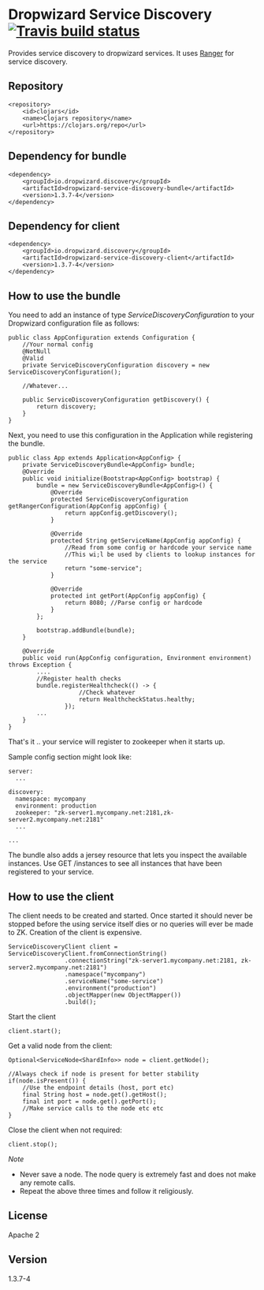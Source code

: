 # Dropwizard Service Discovery [![Travis build status](https://travis-ci.org/santanusinha/dropwizard-service-discovery.svg?branch=master)](https://travis-ci.org/santanusinha/dropwizard-service-discovery)

Provides service discovery to dropwizard services. It uses [Ranger](https://github.com/flipkart-incubator/ranger) for service discovery.

## Repository

```
<repository>
    <id>clojars</id>
    <name>Clojars repository</name>
    <url>https://clojars.org/repo</url>
</repository>
```
## Dependency for bundle
```
<dependency>
    <groupId>io.dropwizard.discovery</groupId>
    <artifactId>dropwizard-service-discovery-bundle</artifactId>
    <version>1.3.7-4</version>
</dependency>
```

## Dependency for client
```
<dependency>
    <groupId>io.dropwizard.discovery</groupId>
    <artifactId>dropwizard-service-discovery-client</artifactId>
    <version>1.3.7-4</version>
</dependency>
```

## How to use the bundle

You need to add an instance of type _ServiceDiscoveryConfiguration_ to your Dropwizard configuration file as follows:

```
public class AppConfiguration extends Configuration {
    //Your normal config
    @NotNull
    @Valid
    private ServiceDiscoveryConfiguration discovery = new ServiceDiscoveryConfiguration();
    
    //Whatever...
    
    public ServiceDiscoveryConfiguration getDiscovery() {
        return discovery;
    }
}
```

Next, you need to use this configuration in the Application while registering the bundle.

```
public class App extends Application<AppConfig> {
    private ServiceDiscoveryBundle<AppConfig> bundle;
    @Override
    public void initialize(Bootstrap<AppConfig> bootstrap) {
        bundle = new ServiceDiscoveryBundle<AppConfig>() {
            @Override
            protected ServiceDiscoveryConfiguration getRangerConfiguration(AppConfig appConfig) {
                return appConfig.getDiscovery();
            }

            @Override
            protected String getServiceName(AppConfig appConfig) {
                //Read from some config or hardcode your service name
                //This wi;l be used by clients to lookup instances for the service
                return "some-service";
            }

            @Override
            protected int getPort(AppConfig appConfig) {
                return 8080; //Parse config or hardcode
            }
        };
        
        bootstrap.addBundle(bundle);
    }

    @Override
    public void run(AppConfig configuration, Environment environment) throws Exception {
        ....
        //Register health checks
        bundle.registerHealthcheck(() -> {
                    //Check whatever
                    return HealthcheckStatus.healthy;
                });
        ...
    }
}
```
That's it .. your service will register to zookeeper when it starts up.

Sample config section might look like:
```
server:
  ...
  
discovery:
  namespace: mycompany
  environment: production
  zookeeper: "zk-server1.mycompany.net:2181,zk-server2.mycompany.net:2181"
  ...
  
...
```

The bundle also adds a jersey resource that lets you inspect the available instances.
Use GET /instances to see all instances that have been registered to your service.

## How to use the client
The client needs to be created and started. Once started it should never be stopped before the using service
itself dies or no queries will ever be made to ZK. Creation of the client is expensive.

```
ServiceDiscoveryClient client = ServiceDiscoveryClient.fromConnectionString()
                .connectionString("zk-server1.mycompany.net:2181, zk-server2.mycompany.net:2181")
                .namespace("mycompany")
                .serviceName("some-service")
                .environment("production")
                .objectMapper(new ObjectMapper())
                .build();
```

Start the client
```
client.start();
```

Get a valid node from the client:
```
Optional<ServiceNode<ShardInfo>> node = client.getNode();

//Always check if node is present for better stability
if(node.isPresent()) {
    //Use the endpoint details (host, port etc) 
    final String host = node.get().getHost();
    final int port = node.get().getPort();
    //Make service calls to the node etc etc
}
```

Close the client when not required:
```
client.stop();
```

*Note*
- Never save a node. The node query is extremely fast and does not make any remote calls.
- Repeat the above three times and follow it religiously.

## License
Apache 2

## Version
1.3.7-4
